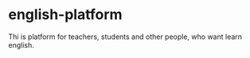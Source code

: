 # english-platform
Thi is platform for teachers, students and other people, who want learn english.
